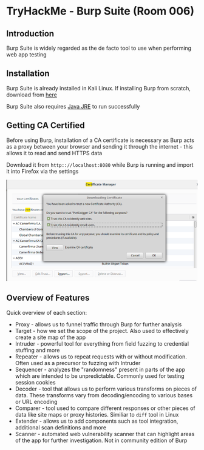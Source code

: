 #  TryHackMe - Burp Suite (Room 006)

## Introduction

Burp Suite is widely regarded as the de facto tool to use when performing web app testing

## Installation

Burp Suite is already installed in Kali Linux. If installing Burp from scratch, download from [here](https://portswigger.net/burp/communitydownload)

Burp Suite also requires [Java JRE](https://www.java.com/en/download/) to run successfully

## Getting CA Certified

Before using Burp, installation of a CA certificate is necessary as Burp acts as a proxy between your browser and sending it through the internet - this allows it to read and send HTTPS data

Download it from `http:://localhost:8080` while Burp is running and import it into Firefox via the settings

![](/Burp%20Suite/images/ca_certificate.png)

## Overview of Features

Quick overview of each section:

* Proxy - allows us to funnel traffic through Burp for further analysis
* Target - how we set the scope of the project. Also used to effectively create a site map of the app
* Intruder - powerful tool for everything from field fuzzing to credential stuffing and more
* Repeater - allows us to repeat requests with or without modification.  Often used as a precursor to fuzzing with Intruder
* Sequencer - analyzes the "randomness" present in parts of the app which are intended to be unpredictable. Commonly used for testing session cookies
* Decoder - tool that allows us to perform various transforms on pieces of data. These transforms vary from decoding/encoding to various bases or URL encoding
* Comparer - tool used to compare different responses or other pieces of data like site maps or proxy histories. Similiar to `diff` tool in Linux
* Extender - allows us to add components such as tool integration, additional scan definitions and more
* Scanner - automated web vulnerability scanner that can highlight areas of the app for further investigation. Not in community edition of Burp